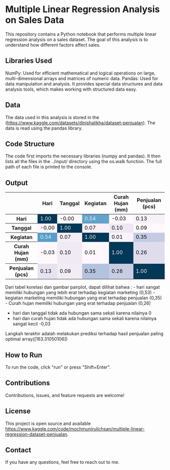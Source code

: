 # Multiple Linear Regression Analysis on Sales Data
This repository contains a Python notebook that performs multiple linear regression analysis on a sales dataset. The goal of this analysis is to understand how different factors affect sales.

## Libraries Used
NumPy: Used for efficient mathematical and logical operations on large, multi-dimensional arrays and matrices of numeric data.
Pandas: Used for data manipulation and analysis. It provides special data structures and data analysis tools, which makes working with structured data easy.
## Data
The data used in this analysis is stored in the (https://www.kaggle.com/datasets/dinishalikha/dataset-penjualan). The data is read using the pandas library.

## Code Structure
The code first imports the necessary libraries (numpy and pandas). It then lists all the files in the ../input/ directory using the os.walk function. The full path of each file is printed to the console.

## Output
<style type="text/css">
#T_3bf2d_row0_col0, #T_3bf2d_row1_col1, #T_3bf2d_row2_col2, #T_3bf2d_row3_col3, #T_3bf2d_row4_col4 {
  background-color: #023858;
  color: #f1f1f1;
}
#T_3bf2d_row0_col1, #T_3bf2d_row0_col3, #T_3bf2d_row1_col4, #T_3bf2d_row3_col0, #T_3bf2d_row3_col2 {
  background-color: #fff7fb;
  color: #000000;
}
#T_3bf2d_row0_col2 {
  background-color: #62a2cb;
  color: #f1f1f1;
}
#T_3bf2d_row0_col4 {
  background-color: #f8f1f8;
  color: #000000;
}
#T_3bf2d_row1_col0 {
  background-color: #fbf4f9;
  color: #000000;
}
#T_3bf2d_row1_col2 {
  background-color: #f7f0f7;
  color: #000000;
}
#T_3bf2d_row1_col3 {
  background-color: #ede8f3;
  color: #000000;
}
#T_3bf2d_row2_col0 {
  background-color: #589ec8;
  color: #f1f1f1;
}
#T_3bf2d_row2_col1 {
  background-color: #f5eef6;
  color: #000000;
}
#T_3bf2d_row2_col3 {
  background-color: #f9f2f8;
  color: #000000;
}
#T_3bf2d_row2_col4 {
  background-color: #c4cbe3;
  color: #000000;
}
#T_3bf2d_row3_col1 {
  background-color: #f0eaf4;
  color: #000000;
}
#T_3bf2d_row3_col4 {
  background-color: #dfddec;
  color: #000000;
}
#T_3bf2d_row4_col0 {
  background-color: #e6e2ef;
  color: #000000;
}
#T_3bf2d_row4_col1 {
  background-color: #f2ecf5;
  color: #000000;
}
#T_3bf2d_row4_col2 {
  background-color: #b3c3de;
  color: #000000;
}
#T_3bf2d_row4_col3 {
  background-color: #c8cde4;
  color: #000000;
}
</style>
<table id="T_3bf2d_">
  <thead>
    <tr>
      <th class="blank level0" >&nbsp;</th>
      <th class="col_heading level0 col0" >Hari</th>
      <th class="col_heading level0 col1" >Tanggal</th>
      <th class="col_heading level0 col2" >Kegiatan</th>
      <th class="col_heading level0 col3" >Curah Hujan (mm)</th>
      <th class="col_heading level0 col4" >Penjualan (pcs)</th>
    </tr>
  </thead>
  <tbody>
    <tr>
      <th id="T_3bf2d_level0_row0" class="row_heading level0 row0" >Hari</th>
      <td id="T_3bf2d_row0_col0" class="data row0 col0" >1.00</td>
      <td id="T_3bf2d_row0_col1" class="data row0 col1" >-0.00</td>
      <td id="T_3bf2d_row0_col2" class="data row0 col2" >0.54</td>
      <td id="T_3bf2d_row0_col3" class="data row0 col3" >-0.03</td>
      <td id="T_3bf2d_row0_col4" class="data row0 col4" >0.13</td>
    </tr>
    <tr>
      <th id="T_3bf2d_level0_row1" class="row_heading level0 row1" >Tanggal</th>
      <td id="T_3bf2d_row1_col0" class="data row1 col0" >-0.00</td>
      <td id="T_3bf2d_row1_col1" class="data row1 col1" >1.00</td>
      <td id="T_3bf2d_row1_col2" class="data row1 col2" >0.07</td>
      <td id="T_3bf2d_row1_col3" class="data row1 col3" >0.10</td>
      <td id="T_3bf2d_row1_col4" class="data row1 col4" >0.09</td>
    </tr>
    <tr>
      <th id="T_3bf2d_level0_row2" class="row_heading level0 row2" >Kegiatan</th>
      <td id="T_3bf2d_row2_col0" class="data row2 col0" >0.54</td>
      <td id="T_3bf2d_row2_col1" class="data row2 col1" >0.07</td>
      <td id="T_3bf2d_row2_col2" class="data row2 col2" >1.00</td>
      <td id="T_3bf2d_row2_col3" class="data row2 col3" >0.01</td>
      <td id="T_3bf2d_row2_col4" class="data row2 col4" >0.35</td>
    </tr>
    <tr>
      <th id="T_3bf2d_level0_row3" class="row_heading level0 row3" >Curah Hujan (mm)</th>
      <td id="T_3bf2d_row3_col0" class="data row3 col0" >-0.03</td>
      <td id="T_3bf2d_row3_col1" class="data row3 col1" >0.10</td>
      <td id="T_3bf2d_row3_col2" class="data row3 col2" >0.01</td>
      <td id="T_3bf2d_row3_col3" class="data row3 col3" >1.00</td>
      <td id="T_3bf2d_row3_col4" class="data row3 col4" >0.26</td>
    </tr>
    <tr>
      <th id="T_3bf2d_level0_row4" class="row_heading level0 row4" >Penjualan (pcs)</th>
      <td id="T_3bf2d_row4_col0" class="data row4 col0" >0.13</td>
      <td id="T_3bf2d_row4_col1" class="data row4 col1" >0.09</td>
      <td id="T_3bf2d_row4_col2" class="data row4 col2" >0.35</td>
      <td id="T_3bf2d_row4_col3" class="data row4 col3" >0.26</td>
      <td id="T_3bf2d_row4_col4" class="data row4 col4" >1.00</td>
    </tr>
  </tbody>
</table>
Dari tabel korelasi dan gambar pairplot, dapat dilihat bahwa :
- hari sangat memiliki hubungan yang lebih erat terhadap kegiatan marketing (0,53)
- kegiatan marketing memiliki hubungan yang erat terhadap penjualan (0,35)
- Curah hujan memiliki hubungan yang erat terhadap penjualan (0,26)

- hari dan tanggal tidak ada hubungan sama sekali karena nilainya 0
- hari dan curah hujan tidak ada hubungan sama sekali karena nilainya sangat kecil -0,03

Langkah terakhir adalah melakukan prediksi terhadap hasil penjualan paling optimal
array([163.31050106])

## How to Run
To run the code, click "run" or press "Shift+Enter".

## Contributions
Contributions, issues, and feature requests are welcome!

## License
This project is open source and available https://www.kaggle.com/code/mochmunirulichsan/multiple-linear-regression-dataset-penjualan.

## Contact
If you have any questions, feel free to reach out to me.
